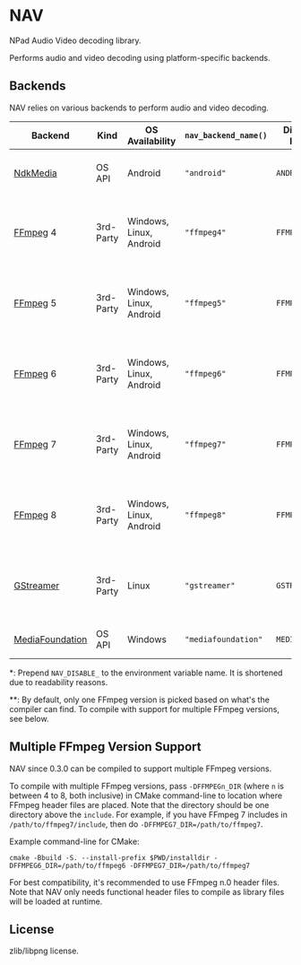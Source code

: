 NAV
=====

NPad Audio Video decoding library.

Performs audio and video decoding using platform-specific backends.

Backends
-----

NAV relies on various backends to perform audio and video decoding.

| Backend           | Kind      | OS Availability         | `nav_backend_name()` | Disablement Env. Var\* | Additional Notes                                         |
|-------------------|-----------|-------------------------|----------------------|------------------------|----------------------------------------------------------|
| [NdkMedia]        | OS API    | Android                 | `"android"`          | `ANDROIDNDK`           | Due to API limitations, Android 9 is required.           |
| [FFmpeg] 4        | 3rd-Party | Windows, Linux, Android | `"ffmpeg4"`          | `FFMPEG4`              | Requires the appropriate header files to be present.\*\* |
| [FFmpeg] 5        | 3rd-Party | Windows, Linux, Android | `"ffmpeg5"`          | `FFMPEG5`              | Requires the appropriate header files to be present.\*\* |
| [FFmpeg] 6        | 3rd-Party | Windows, Linux, Android | `"ffmpeg6"`          | `FFMPEG6`              | Requires the appropriate header files to be present.\*\* |
| [FFmpeg] 7        | 3rd-Party | Windows, Linux, Android | `"ffmpeg7"`          | `FFMPEG7`              | Requires the appropriate header files to be present.\*\* |
| [FFmpeg] 8        | 3rd-Party | Windows, Linux, Android | `"ffmpeg8"`          | `FFMPEG8`              | Requires the appropriate header files to be present.\*\* |
| [GStreamer]       | 3rd-Party | Linux                   | `"gstreamer"`        | `GSTREAMER`            | Requires the appropriate header files to be present.     |
| [MediaFoundation] | OS API    | Windows                 | `"mediafoundation"`  | `MEDIAFOUNDATION`      | UWP target is not supported.                             |

\*: Prepend `NAV_DISABLE_` to the environment variable name. It is shortened due to readability reasons.

\*\*: By default, only one FFmpeg version is picked based on what's the compiler can find. To compile with support for multiple FFmpeg versions, see below.

[FFmpeg]: https://ffmpeg.org/
[MediaFoundation]: https://learn.microsoft.com/en-us/windows/win32/medfound/microsoft-media-foundation-sdk
[NdkMedia]: https://developer.android.com/ndk/reference/group/media
[GStreamer]: https://gstreamer.freedesktop.org/

Multiple FFmpeg Version Support
-----

NAV since 0.3.0 can be compiled to support multiple FFmpeg versions.

To compile with multiple FFmpeg versions, pass `-DFFMPEGn_DIR` (where `n` is between 4 to 8, both inclusive) in CMake
command-line to location where FFmpeg header files are placed. Note that the directory should be one directory above
the `include`. For example, if you have FFmpeg 7 includes in `/path/to/ffmpeg7/include`, then do
`-DFFMPEG7_DIR=/path/to/ffmpeg7`.

Example command-line for CMake:
```
cmake -Bbuild -S. --install-prefix $PWD/installdir -DFFMPEG6_DIR=/path/to/ffmpeg6 -DFFMPEG7_DIR=/path/to/ffmpeg7
```

For best compatibility, it's recommended to use FFmpeg n.0 header files. Note that NAV only needs functional header
files to compile as library files will be loaded at runtime.

License
-----

zlib/libpng license.
